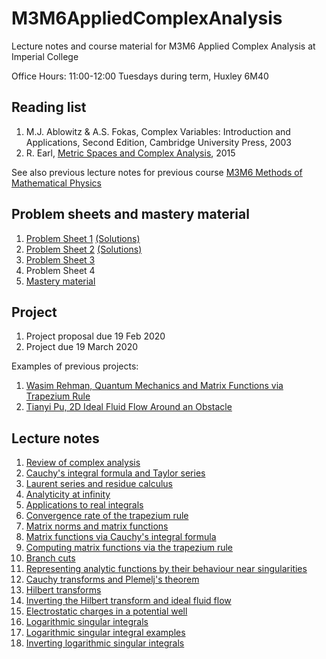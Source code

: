 # M3M6AppliedComplexAnalysis
Lecture notes and course material for M3M6 Applied Complex Analysis at Imperial College

 Office Hours: 11:00-12:00 Tuesdays during term, Huxley 6M40

## Reading list

1. M.J. Ablowitz & A.S. Fokas, Complex Variables: Introduction and Applications, Second Edition, Cambridge University Press, 2003
2. R. Earl, [Metric Spaces and Complex Analysis](https://courses.maths.ox.ac.uk/node/view_material/5392), 2015

See also previous lecture notes for previous course [M3M6 Methods of Mathematical Physics](https://github.com/dlfivefifty/M3M6MethodsOfMathematicalPhysics)

## Problem sheets and mastery material

1. [Problem Sheet 1](sheets/Sheet1.pdf) [(Solutions)](sheets/Solution1.pdf)
1. [Problem Sheet 2](sheets/Sheet2.pdf) [(Solutions)](sheets/Solution2.pdf)
3. [Problem Sheet 3](sheets/Sheet3.pdf)
4. Problem Sheet 4
5. [Mastery material](https://arxiv.org/pdf/1311.2320.pdf)

## Project

1. Project proposal due 19 Feb 2020
2. Project due 19 March 2020

Examples of previous projects:

1. [Wasim Rehman, Quantum Mechanics and Matrix Functions via Trapezium Rule](projects/Rehman.pdf)
2. [Tianyi Pu, 2D Ideal Fluid Flow Around an Obstacle](projects/Pu.pdf)

## Lecture notes

1. [Review of complex analysis](notes/Lecture1.pdf)
2. [Cauchy's integral formula and Taylor series](notes/Lecture2.pdf)
3. [Laurent series and residue calculus](notes/Lecture3.pdf)
4. [Analyticity at infinity](notes/Lecture4.pdf)
5. [Applications to real integrals](notes/Lecture5.pdf)
6. [Convergence rate of the trapezium rule](notes/Lecture6.pdf)
7. [Matrix norms and matrix functions](notes/Lecture7.pdf)
8. [Matrix functions via Cauchy's integral formula](notes/Lecture8.pdf)
9. [Computing matrix functions via the trapezium rule](notes/Lecture9.pdf)
10. [Branch cuts](notes/Lecture10.pdf)
11. [Representing analytic functions by their behaviour near singularities](notes/Lecture11.pdf)
12. [Cauchy transforms and Plemelj's theorem](notes/Lecture12.pdf)
14. [Hilbert transforms](notes/Lecture14.pdf)
15. [Inverting the Hilbert transform and ideal fluid flow](notes/Lecture15.pdf)
16. [Electrostatic charges in a potential well](notes/Lecture16.pdf)
17. [Logarithmic singular integrals](notes/Lecture17.pdf)
18. [Logarithmic singular integral examples](notes/Lecture18.pdf)
19. [Inverting logarithmic singular integrals](notes/Lecture19.pdf)
